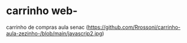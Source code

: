 # carrinho web-
carrinho de compras aula senac
(https://github.com/Rrossoni/carrinho-aula-zezinho-/blob/main/javascrip2.jpg)

